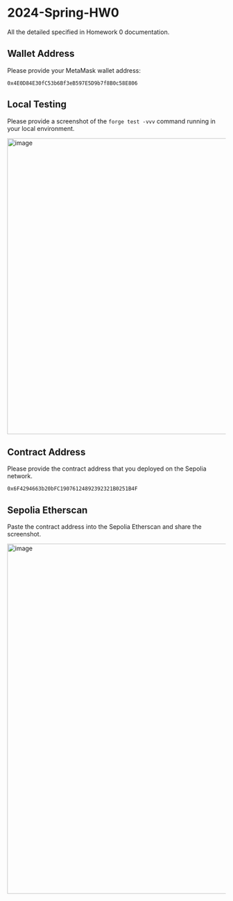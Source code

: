 # 2024-Spring-HW0

All the detailed specified in Homework 0 documentation.

## Wallet Address
Please provide your MetaMask wallet address:

`0x4E0D84E30fC53b6Bf3eB597E5D9b7f8B0c58E806`

## Local Testing
Please provide a screenshot of the `forge test -vvv` command running in your local environment.

<img width="683" alt="image" src="https://github.com/lemonilemon/2024-Spring-HW0/assets/87176609/acb51ca6-63e3-45ac-934c-76bf0b89029a">

## Contract Address
Please provide the contract address that you deployed on the Sepolia network.

`0x6F4294663b20bFC19076124892392321B0251B4F`

## Sepolia Etherscan
Paste the contract address into the Sepolia Etherscan and share the screenshot.

<img width="808" alt="image" src="https://github.com/lemonilemon/2024-Spring-HW0/assets/87176609/796709b1-8614-4015-a022-b715823eb313">
